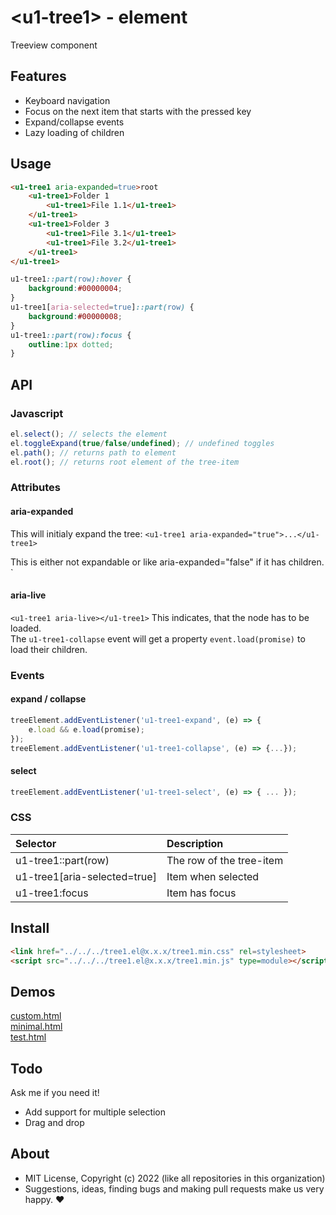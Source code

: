 # &lt;u1-tree1&gt; - element
Treeview component

## Features

- Keyboard navigation
- Focus on the next item that starts with the pressed key
- Expand/collapse events
- Lazy loading of children

## Usage

```html
<u1-tree1 aria-expanded=true>root
    <u1-tree1>Folder 1
        <u1-tree1>File 1.1</u1-tree1>
    </u1-tree1>
    <u1-tree1>Folder 3
        <u1-tree1>File 3.1</u1-tree1>
        <u1-tree1>File 3.2</u1-tree1>
    </u1-tree1>
</u1-tree1>
```

```css
u1-tree1::part(row):hover {
    background:#00000004;
}
u1-tree1[aria-selected=true]::part(row) {
    background:#00000008;
}
u1-tree1::part(row):focus {
    outline:1px dotted;
}
```

## API

### Javascript

```js
el.select(); // selects the element
el.toggleExpand(true/false/undefined); // undefined toggles
el.path(); // returns path to element
el.root(); // returns root element of the tree-item
```

### Attributes

#### aria-expanded
This will initialy expand the tree:
```<u1-tree1 aria-expanded="true">...</u1-tree1>```

This is either not expandable or like aria-expanded="false" if it has children.
`<u1-tree1></u1-tree1>

#### aria-live
`<u1-tree1 aria-live></u1-tree1>`
This indicates, that the node has to be loaded.  
The `u1-tree1-collapse` event will get a property `event.load(promise)` to load their children.

### Events

#### expand / collapse
```js
treeElement.addEventListener('u1-tree1-expand', (e) => {
    e.load && e.load(promise);
});
treeElement.addEventListener('u1-tree1-collapse', (e) => {...});
```

#### select
```js
treeElement.addEventListener('u1-tree1-select', (e) => { ... });
```

### CSS

| Selector | Description |
|:----|:-----|
| u1-tree1::part(row) | The row of the tree-item |
| u1-tree1[aria-selected=true] | Item when selected |
| u1-tree1:focus | Item has focus |

## Install

```html
<link href="../../../tree1.el@x.x.x/tree1.min.css" rel=stylesheet>
<script src="../../../tree1.el@x.x.x/tree1.min.js" type=module></script>
```

## Demos

[custom.html](http://gcdn.li/u1ui/tree1.el@main/tests/custom.html)  
[minimal.html](http://gcdn.li/u1ui/tree1.el@main/tests/minimal.html)  
[test.html](http://gcdn.li/u1ui/tree1.el@main/tests/test.html)  

## Todo

Ask me if you need it!
- Add support for multiple selection
- Drag and drop

## About

- MIT License, Copyright (c) 2022 <u1> (like all repositories in this organization) <br>
- Suggestions, ideas, finding bugs and making pull requests make us very happy. ♥

